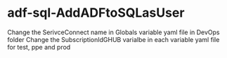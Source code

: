 # adf-sql-AddADFtoSQLasUser

Change the SerivceConnect name in Globals variable yaml file in DevOps folder
Change the SubscriptionIdGHUB varialbe in each variable yaml file for test, ppe and prod
 
